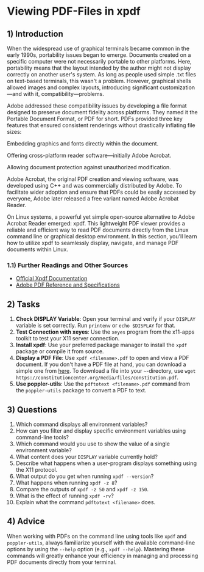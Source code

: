 <!---
{
  "id": "a153b035-9e3f-400a-adf8-9934a8887593",
  "depends_on": [],
  "author": "Stephan Bökelmann",
  "first_used": "2025-03-17",
  "keywords": ["learning", "exercises", "education", "practice"]
}
--->

# Viewing PDF-Files in xpdf

## 1) Introduction
When the widespread use of graphical terminals became common in the early 1990s, portability issues began to emerge. Documents created on a specific computer were not necessarily portable to other platforms. Here, portability means that the layout intended by the author might not display correctly on another user's system. As long as people used simple .txt files on text-based terminals, this wasn't a problem. However, graphical shells allowed images and complex layouts, introducing significant customization—and with it, compatibility—problems.

Adobe addressed these compatibility issues by developing a file format designed to preserve document fidelity across platforms. They named it the Portable Document Format, or PDF for short. PDFs provided three key features that ensured consistent renderings without drastically inflating file sizes:

Embedding graphics and fonts directly within the document.

Offering cross-platform reader software—initially Adobe Acrobat.

Allowing document protection against unauthorized modification.

Adobe Acrobat, the original PDF creation and viewing software, was developed using C++ and was commercially distributed by Adobe. To facilitate wider adoption and ensure that PDFs could be easily accessed by everyone, Adobe later released a free variant named Adobe Acrobat Reader.

On Linux systems, a powerful yet simple open-source alternative to Adobe Acrobat Reader emerged: xpdf. This lightweight PDF viewer provides a reliable and efficient way to read PDF documents directly from the Linux command line or graphical desktop environment. In this section, you'll learn how to utilize xpdf to seamlessly display, navigate, and manage PDF documents within Linux.

### 1.1) Further Readings and Other Sources

- [Official Xpdf Documentation](https://www.xpdfreader.com/man.html)
- [Adobe PDF Reference and Specifications](https://opensource.adobe.com/dc-acrobat-sdk-docs/pdfstandards/)

## 2) Tasks
1. **Check DISPLAY Variable**: Open your terminal and verify if your `DISPLAY` variable is set correctly. Run `printenv` or `echo $DISPLAY` for that.
2. **Test Connection with xeyes**: Use the `xeyes` program from the x11-apps toolkit to test your X11 server connection.
3. **Install xpdf**: Use your preferred package manager to install the `xpdf` package or compile it from source.
4. **Display a PDF File**: Use `xpdf <filename>.pdf` to open and view a PDF document. If you don't have a PDF file at hand, you can download a simple one from [here](https://constitutioncenter.org/media/files/constitution.pdf). To download a file into your `~`-directory, use `wget https://constitutioncenter.org/media/files/constitution.pdf`.
5. **Use poppler-utils**: Use the `pdftotext <filename>.pdf` command from the `poppler-utils` package to convert a PDF to text.

## 3) Questions
1. Which command displays all environment variables?
2. How can you filter and display specific environment variables using command-line tools?
3. Which command would you use to show the value of a single environment variable?
4. What content does your `DISPLAY` variable currently hold?
5. Describe what happens when a user-program displays something using the X11 protocol.
6. What output do you get when running `xpdf --version`?
7. What happens when running `xpdf -z 8`?
8. Compare the outputs of `xpdf -z 50` and `xpdf -z 150`.
9. What is the effect of running `xpdf -rv`?
10. Explain what the command `pdftotext <filename>` does.

## 4) Advice
When working with PDFs on the command line using tools like `xpdf` and `poppler-utils`, always familiarize yourself with the available command-line options by using the `--help` option (e.g., `xpdf --help`). Mastering these commands will greatly enhance your efficiency in managing and processing PDF documents directly from your terminal.

